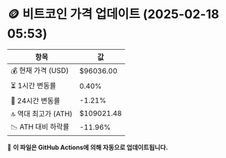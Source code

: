 # 🪙 비트코인 가격 업데이트 (2025-02-18 05:53)

| 항목                | 값 |
|--------------------|----------------|
| 💰 현재 가격 (USD) | $96036.00 |
| ⏳ 1시간 변동률    | 0.40% |
| 📆 24시간 변동률   | -1.21% |
| 🔝 역대 최고가 (ATH) | $109021.48 |
| 📉 ATH 대비 하락률 | -11.96% |

🔄 **이 파일은 GitHub Actions에 의해 자동으로 업데이트됩니다.**
